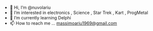 - 👋 Hi, I’m @nuvolariu
- 👀 I’m interested in electronics , Science , Star Trek , Kart , ProgMetal 
- 🌱 I’m currently learning Delphi 
- 📫 How to reach me ... massimoariu1969@gmail.com

<!---
nuvolariu/nuvolariu is a ✨ special ✨ repository because its `README.md` (this file) appears on your GitHub profile.
You can click the Preview link to take a look at your changes.
--->
